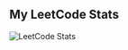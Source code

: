 ## My LeetCode Stats
![LeetCode Stats](https://leetcard.jacoblin.cool/harikakundrapu216?theme=dark&font=Duru%20Sans)




